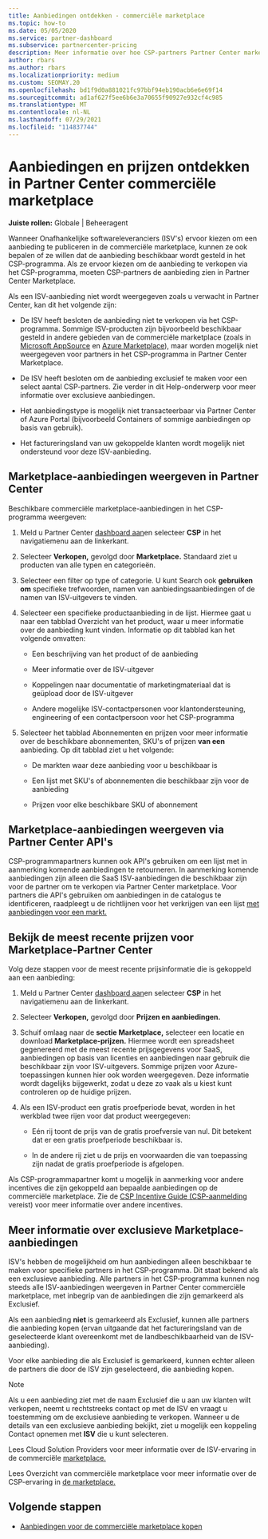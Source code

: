 ```yaml
---
title: Aanbiedingen ontdekken - commerciële marketplace
ms.topic: how-to
ms.date: 05/05/2020
ms.service: partner-dashboard
ms.subservice: partnercenter-pricing
description: Meer informatie over hoe CSP-partners Partner Center marketplace kunnen bekijken of doorzoeken op SaaS-aanbiedingen of prijzen van ISV's (Independent Software Vendors).
author: rbars
ms.author: rbars
ms.localizationpriority: medium
ms.custom: SEOMAY.20
ms.openlocfilehash: bd1f9d0a881021fc97bbf94eb190acb6e6e69f14
ms.sourcegitcommit: ad1af627f5ee6b6e3a70655f90927e932cf4c985
ms.translationtype: MT
ms.contentlocale: nl-NL
ms.lasthandoff: 07/29/2021
ms.locfileid: "114837744"
---
```

# <a name="discover-offers-and-pricing-in-partner-center-commercial-marketplace"></a>Aanbiedingen en prijzen ontdekken in Partner Center commerciële marketplace

**Juiste rollen:** Globale | Beheeragent

Wanneer Onafhankelijke softwareleveranciers (ISV's) ervoor kiezen om een aanbieding te publiceren in de commerciële marketplace, kunnen ze ook bepalen of ze willen dat de aanbieding beschikbaar wordt gesteld in het CSP-programma. Als ze ervoor kiezen om de aanbieding te verkopen via het CSP-programma, moeten CSP-partners de aanbieding zien in Partner Center Marketplace.

Als een ISV-aanbieding niet wordt weergegeven zoals u verwacht in Partner Center, kan dit het volgende zijn:

- De ISV heeft besloten de aanbieding niet te verkopen via het CSP-programma. Sommige ISV-producten zijn bijvoorbeeld beschikbaar gesteld in andere gebieden van de commerciële marketplace (zoals in [Microsoft AppSource](https://appsource.microsoft.com/) en [Azure Marketplace](https://azuremarketplace.microsoft.com/)), maar worden mogelijk niet weergegeven voor partners in het CSP-programma in Partner Center Marketplace.

- De ISV heeft besloten om de aanbieding exclusief te maken voor een select aantal CSP-partners. Zie verder in dit Help-onderwerp voor meer informatie over exclusieve aanbiedingen.

- Het aanbiedingstype is mogelijk niet transacteerbaar via Partner Center of Azure Portal (bijvoorbeeld Containers of sommige aanbiedingen op basis van gebruik).

- Het factureringsland van uw gekoppelde klanten wordt mogelijk niet ondersteund voor deze ISV-aanbieding.

## <a name="view-marketplace-offers-in-partner-center"></a>Marketplace-aanbiedingen weergeven in Partner Center

Beschikbare commerciële marketplace-aanbiedingen in het CSP-programma weergeven:

1. Meld u Partner Center [dashboard aan](https://partner.microsoft.com/dashboard)en selecteer **CSP** in het navigatiemenu aan de linkerkant.

2. Selecteer **Verkopen,** gevolgd door **Marketplace.** Standaard ziet u producten van alle typen en categorieën.

3. Selecteer een filter op type of categorie. U kunt Search ook **gebruiken om** specifieke trefwoorden, namen van aanbiedingsaanbiedingen of de namen van ISV-uitgevers te vinden.

4. Selecteer een specifieke productaanbieding in de lijst. Hiermee gaat u naar een tabblad Overzicht van het product, waar u meer informatie over de aanbieding kunt vinden. Informatie op dit tabblad kan het volgende omvatten: 

    - Een beschrijving van het product of de aanbieding

    - Meer informatie over de ISV-uitgever

    - Koppelingen naar documentatie of marketingmateriaal dat is geüpload door de ISV-uitgever

    - Andere mogelijke ISV-contactpersonen voor klantondersteuning, engineering of een contactpersoon voor het CSP-programma

5. Selecteer het tabblad Abonnementen en prijzen voor meer informatie over de beschikbare abonnementen, SKU's of prijzen **van een** aanbieding. Op dit tabblad ziet u het volgende:

    - De markten waar deze aanbieding voor u beschikbaar is

    - Een lijst met SKU's of abonnementen die beschikbaar zijn voor de aanbieding

    - Prijzen voor elke beschikbare SKU of abonnement

## <a name="view-marketplace-offers-via-partner-center-apis"></a>Marketplace-aanbiedingen weergeven via Partner Center API's

CSP-programmapartners kunnen ook API's gebruiken om een lijst met in aanmerking komende aanbiedingen te retourneren. In aanmerking komende aanbiedingen zijn alleen die SaaS ISV-aanbiedingen die beschikbaar zijn voor de partner om te verkopen via Partner Center marketplace. Voor partners die API's gebruiken om aanbiedingen in de catalogus te identificeren, raadpleegt u de richtlijnen voor het verkrijgen van een lijst [met aanbiedingen voor een markt.](/partner-center/develop/create-subscription-azure-marketplace-products#get-a-list-of-offers-for-a-market)

## <a name="view-the-latest-marketplace-offer-pricing-in-partner-center"></a>Bekijk de meest recente prijzen voor Marketplace-Partner Center

Volg deze stappen voor de meest recente prijsinformatie die is gekoppeld aan een aanbieding:

1. Meld u Partner Center [dashboard aan](https://partner.microsoft.com/dashboard)en selecteer **CSP** in het navigatiemenu aan de linkerkant.

2. Selecteer **Verkopen,** gevolgd door **Prijzen en aanbiedingen.**

3. Schuif omlaag naar de **sectie Marketplace,** selecteer een locatie en download **Marketplace-prijzen.** Hiermee wordt een spreadsheet gegenereerd met de meest recente prijsgegevens voor SaaS, aanbiedingen op basis van licenties en aanbiedingen naar gebruik die beschikbaar zijn voor ISV-uitgevers. Sommige prijzen voor Azure-toepassingen kunnen hier ook worden weergegeven. Deze informatie wordt dagelijks bijgewerkt, zodat u deze zo vaak als u kiest kunt controleren op de huidige prijzen.

4. Als een ISV-product een gratis proefperiode bevat, worden in het werkblad twee rijen voor dat product weergegeven:

    - Eén rij toont de prijs van de gratis proefversie van nul. Dit betekent dat er een gratis proefperiode beschikbaar is.

    - In de andere rij ziet u de prijs en voorwaarden die van toepassing zijn nadat de gratis proefperiode is afgelopen.

Als CSP-programmapartner komt u mogelijk in aanmerking voor andere incentives die zijn gekoppeld aan bepaalde aanbiedingen op de commerciële marketplace. Zie de [CSP Incentive Guide (CSP-aanmelding](https://aka.ms/partnerincentives) vereist) voor meer informatie over andere incentives.

## <a name="learn-about-marketplace-exclusive-offers"></a>Meer informatie over exclusieve Marketplace-aanbiedingen

ISV's hebben de mogelijkheid om hun aanbiedingen alleen beschikbaar te maken voor specifieke partners in het CSP-programma. Dit staat bekend als een exclusieve aanbieding. Alle partners in het CSP-programma kunnen nog steeds alle ISV-aanbiedingen weergeven in Partner Center commerciële marketplace, met inbegrip van de aanbiedingen die zijn gemarkeerd als Exclusief.

Als een aanbieding **niet** is gemarkeerd als Exclusief, kunnen alle partners die aanbieding kopen (ervan uitgaande dat het factureringsland van de geselecteerde klant overeenkomt met de landbeschikbaarheid van de ISV-aanbieding).

Voor elke aanbieding die als Exclusief is gemarkeerd, kunnen echter alleen de partners die door de ISV zijn geselecteerd, die aanbieding kopen.

> [!NOTE]
> Als u een aanbieding ziet met de naam Exclusief die u aan uw klanten wilt verkopen, neemt u rechtstreeks contact op met de ISV en vraagt u toestemming om de exclusieve aanbieding te verkopen. Wanneer u de details van een exclusieve aanbieding bekijkt, ziet u mogelijk een koppeling Contact opnemen met **ISV** die u kunt selecteren.

Lees Cloud Solution Providers voor meer informatie over de ISV-ervaring in de commerciële [marketplace.](/azure/marketplace/cloud-solution-providers)

Lees Overzicht van commerciële marketplace voor meer informatie over de CSP-ervaring in [de marketplace.](csp-commercial-marketplace-overview.md)

## <a name="next-steps"></a>Volgende stappen

- [Aanbiedingen voor de commerciële marketplace kopen](csp-commercial-marketplace-purchase.md)